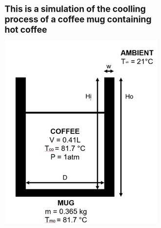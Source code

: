 # This is a simulation of the coolling process of a coffee mug containing hot coffee
<img src="https://github.com/SamoaChen/Heat-Transfer-Projects/blob/master/Coffee%20Mug/coffee%20mug1.png" width="500" height="600" />

